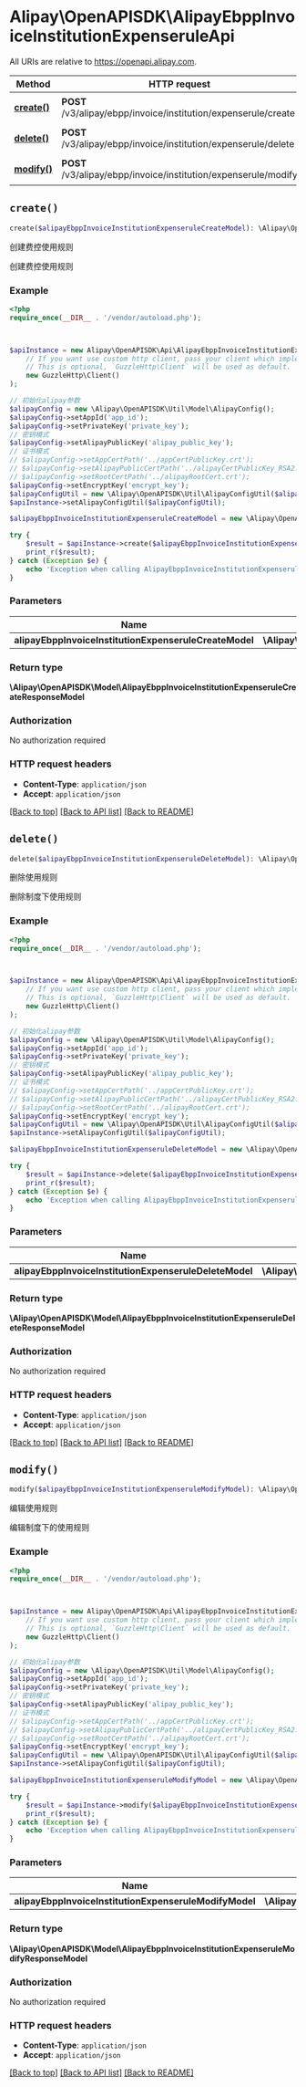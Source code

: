 # Alipay\OpenAPISDK\AlipayEbppInvoiceInstitutionExpenseruleApi

All URIs are relative to https://openapi.alipay.com.

Method | HTTP request | Description
------------- | ------------- | -------------
[**create()**](AlipayEbppInvoiceInstitutionExpenseruleApi.md#create) | **POST** /v3/alipay/ebpp/invoice/institution/expenserule/create | 创建费控使用规则
[**delete()**](AlipayEbppInvoiceInstitutionExpenseruleApi.md#delete) | **POST** /v3/alipay/ebpp/invoice/institution/expenserule/delete | 删除使用规则
[**modify()**](AlipayEbppInvoiceInstitutionExpenseruleApi.md#modify) | **POST** /v3/alipay/ebpp/invoice/institution/expenserule/modify | 编辑使用规则


## `create()`

```php
create($alipayEbppInvoiceInstitutionExpenseruleCreateModel): \Alipay\OpenAPISDK\Model\AlipayEbppInvoiceInstitutionExpenseruleCreateResponseModel
```

创建费控使用规则

创建费控使用规则

### Example

```php
<?php
require_once(__DIR__ . '/vendor/autoload.php');



$apiInstance = new Alipay\OpenAPISDK\Api\AlipayEbppInvoiceInstitutionExpenseruleApi(
    // If you want use custom http client, pass your client which implements `GuzzleHttp\ClientInterface`.
    // This is optional, `GuzzleHttp\Client` will be used as default.
    new GuzzleHttp\Client()
);

// 初始化alipay参数
$alipayConfig = new \Alipay\OpenAPISDK\Util\Model\AlipayConfig();
$alipayConfig->setAppId('app_id');
$alipayConfig->setPrivateKey('private_key');
// 密钥模式
$alipayConfig->setAlipayPublicKey('alipay_public_key');
// 证书模式
// $alipayConfig->setAppCertPath('../appCertPublicKey.crt');
// $alipayConfig->setAlipayPublicCertPath('../alipayCertPublicKey_RSA2.crt');
// $alipayConfig->setRootCertPath('../alipayRootCert.crt');
$alipayConfig->setEncryptKey('encrypt_key');
$alipayConfigUtil = new \Alipay\OpenAPISDK\Util\AlipayConfigUtil($alipayConfig);
$apiInstance->setAlipayConfigUtil($alipayConfigUtil);

$alipayEbppInvoiceInstitutionExpenseruleCreateModel = new \Alipay\OpenAPISDK\Model\AlipayEbppInvoiceInstitutionExpenseruleCreateModel(); // \Alipay\OpenAPISDK\Model\AlipayEbppInvoiceInstitutionExpenseruleCreateModel

try {
    $result = $apiInstance->create($alipayEbppInvoiceInstitutionExpenseruleCreateModel);
    print_r($result);
} catch (Exception $e) {
    echo 'Exception when calling AlipayEbppInvoiceInstitutionExpenseruleApi->create: ', $e->getMessage(), PHP_EOL;
}
```

### Parameters

Name | Type | Description  | Notes
------------- | ------------- | ------------- | -------------
 **alipayEbppInvoiceInstitutionExpenseruleCreateModel** | **\Alipay\OpenAPISDK\Model\AlipayEbppInvoiceInstitutionExpenseruleCreateModel**|  | [optional]

### Return type

**\Alipay\OpenAPISDK\Model\AlipayEbppInvoiceInstitutionExpenseruleCreateResponseModel**

### Authorization

No authorization required

### HTTP request headers

- **Content-Type**: `application/json`
- **Accept**: `application/json`

[[Back to top]](#) [[Back to API list]](../../README.md#api-endpoints)
[[Back to README]](../../README.md)

## `delete()`

```php
delete($alipayEbppInvoiceInstitutionExpenseruleDeleteModel): \Alipay\OpenAPISDK\Model\AlipayEbppInvoiceInstitutionExpenseruleDeleteResponseModel
```

删除使用规则

删除制度下使用规则

### Example

```php
<?php
require_once(__DIR__ . '/vendor/autoload.php');



$apiInstance = new Alipay\OpenAPISDK\Api\AlipayEbppInvoiceInstitutionExpenseruleApi(
    // If you want use custom http client, pass your client which implements `GuzzleHttp\ClientInterface`.
    // This is optional, `GuzzleHttp\Client` will be used as default.
    new GuzzleHttp\Client()
);

// 初始化alipay参数
$alipayConfig = new \Alipay\OpenAPISDK\Util\Model\AlipayConfig();
$alipayConfig->setAppId('app_id');
$alipayConfig->setPrivateKey('private_key');
// 密钥模式
$alipayConfig->setAlipayPublicKey('alipay_public_key');
// 证书模式
// $alipayConfig->setAppCertPath('../appCertPublicKey.crt');
// $alipayConfig->setAlipayPublicCertPath('../alipayCertPublicKey_RSA2.crt');
// $alipayConfig->setRootCertPath('../alipayRootCert.crt');
$alipayConfig->setEncryptKey('encrypt_key');
$alipayConfigUtil = new \Alipay\OpenAPISDK\Util\AlipayConfigUtil($alipayConfig);
$apiInstance->setAlipayConfigUtil($alipayConfigUtil);

$alipayEbppInvoiceInstitutionExpenseruleDeleteModel = new \Alipay\OpenAPISDK\Model\AlipayEbppInvoiceInstitutionExpenseruleDeleteModel(); // \Alipay\OpenAPISDK\Model\AlipayEbppInvoiceInstitutionExpenseruleDeleteModel

try {
    $result = $apiInstance->delete($alipayEbppInvoiceInstitutionExpenseruleDeleteModel);
    print_r($result);
} catch (Exception $e) {
    echo 'Exception when calling AlipayEbppInvoiceInstitutionExpenseruleApi->delete: ', $e->getMessage(), PHP_EOL;
}
```

### Parameters

Name | Type | Description  | Notes
------------- | ------------- | ------------- | -------------
 **alipayEbppInvoiceInstitutionExpenseruleDeleteModel** | **\Alipay\OpenAPISDK\Model\AlipayEbppInvoiceInstitutionExpenseruleDeleteModel**|  | [optional]

### Return type

**\Alipay\OpenAPISDK\Model\AlipayEbppInvoiceInstitutionExpenseruleDeleteResponseModel**

### Authorization

No authorization required

### HTTP request headers

- **Content-Type**: `application/json`
- **Accept**: `application/json`

[[Back to top]](#) [[Back to API list]](../../README.md#api-endpoints)
[[Back to README]](../../README.md)

## `modify()`

```php
modify($alipayEbppInvoiceInstitutionExpenseruleModifyModel): \Alipay\OpenAPISDK\Model\AlipayEbppInvoiceInstitutionExpenseruleModifyResponseModel
```

编辑使用规则

编辑制度下的使用规则

### Example

```php
<?php
require_once(__DIR__ . '/vendor/autoload.php');



$apiInstance = new Alipay\OpenAPISDK\Api\AlipayEbppInvoiceInstitutionExpenseruleApi(
    // If you want use custom http client, pass your client which implements `GuzzleHttp\ClientInterface`.
    // This is optional, `GuzzleHttp\Client` will be used as default.
    new GuzzleHttp\Client()
);

// 初始化alipay参数
$alipayConfig = new \Alipay\OpenAPISDK\Util\Model\AlipayConfig();
$alipayConfig->setAppId('app_id');
$alipayConfig->setPrivateKey('private_key');
// 密钥模式
$alipayConfig->setAlipayPublicKey('alipay_public_key');
// 证书模式
// $alipayConfig->setAppCertPath('../appCertPublicKey.crt');
// $alipayConfig->setAlipayPublicCertPath('../alipayCertPublicKey_RSA2.crt');
// $alipayConfig->setRootCertPath('../alipayRootCert.crt');
$alipayConfig->setEncryptKey('encrypt_key');
$alipayConfigUtil = new \Alipay\OpenAPISDK\Util\AlipayConfigUtil($alipayConfig);
$apiInstance->setAlipayConfigUtil($alipayConfigUtil);

$alipayEbppInvoiceInstitutionExpenseruleModifyModel = new \Alipay\OpenAPISDK\Model\AlipayEbppInvoiceInstitutionExpenseruleModifyModel(); // \Alipay\OpenAPISDK\Model\AlipayEbppInvoiceInstitutionExpenseruleModifyModel

try {
    $result = $apiInstance->modify($alipayEbppInvoiceInstitutionExpenseruleModifyModel);
    print_r($result);
} catch (Exception $e) {
    echo 'Exception when calling AlipayEbppInvoiceInstitutionExpenseruleApi->modify: ', $e->getMessage(), PHP_EOL;
}
```

### Parameters

Name | Type | Description  | Notes
------------- | ------------- | ------------- | -------------
 **alipayEbppInvoiceInstitutionExpenseruleModifyModel** | **\Alipay\OpenAPISDK\Model\AlipayEbppInvoiceInstitutionExpenseruleModifyModel**|  | [optional]

### Return type

**\Alipay\OpenAPISDK\Model\AlipayEbppInvoiceInstitutionExpenseruleModifyResponseModel**

### Authorization

No authorization required

### HTTP request headers

- **Content-Type**: `application/json`
- **Accept**: `application/json`

[[Back to top]](#) [[Back to API list]](../../README.md#api-endpoints)
[[Back to README]](../../README.md)
